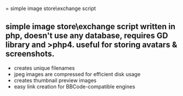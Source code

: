 = simple image store\exchange script

simple image store\exchange script written in php, doesn't use any database, requires GD library and >php4. useful for storing avatars & screenshots.
----
  * creates unique filenames
  * jpeg images are compressed for efficient disk usage
  * creates thumbnail preview images
  * easy link creation for BBCode-compatible engines